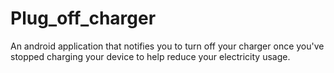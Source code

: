 # Plug_off_charger
An android application that notifies you to turn off your charger once you've stopped charging your device to help reduce your electricity usage.
